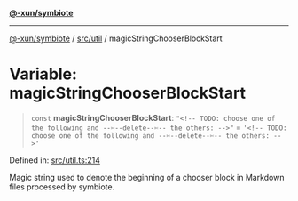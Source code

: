 [**@-xun/symbiote**](../../../README.md)

***

[@-xun/symbiote](../../../README.md) / [src/util](../README.md) / magicStringChooserBlockStart

# Variable: magicStringChooserBlockStart

> `const` **magicStringChooserBlockStart**: `"<!-- TODO: choose one of the following and --✄--delete--✄-- the others: -->"` = `'<!-- TODO: choose one of the following and --✄--delete--✄-- the others: -->'`

Defined in: [src/util.ts:214](https://github.com/Xunnamius/symbiote/blob/c3eb624b24481297d928007f103c9d2138e49cb7/src/util.ts#L214)

Magic string used to denote the beginning of a chooser block in Markdown
files processed by symbiote.
